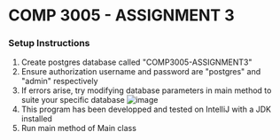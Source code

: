 # COMP 3005 - ASSIGNMENT 3

### Setup Instructions
1) Create postgres database called "COMP3005-ASSIGNMENT3"
2) Ensure authorization username and password are "postgres" and "admin" respectively
3) If errors arise, try modifying database parameters in main method to suite your specific database
  ![image](https://github.com/yehandesilva/COMP3005_Assignment3/assets/69320325/67745d7b-a95f-4138-8bbf-ec3ba46b49fe)
4) This program has been developped and tested on IntelliJ with a JDK installed
5) Run main method of Main class
